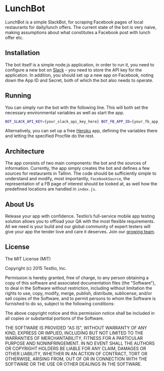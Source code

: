 # LunchBot

LunchBot is a simple SlackBot, for scraping Facebook pages of local restaurants for daily/lunch offers. The current state of the bot is very naive, making assumptions about what constitutes a Facebook post with lunch offer etc.

## Installation

The bot itself is a simple node.js application, in order to run it, you need to configure a new bot on [Slack](https://api.slack.com/bot-users) - you need to store the API key for the application. In addition, you should set up a new app on Facebook, noting down the App ID and Secret, both of which the bot also needs to operate.

## Running

You can simply run the bot with the following line. This will both set the necessary environmental variables as well as start the app.

```bash
BOT_SLACK_API_KEY={your_slack_api_key_here} BOT_FB_APP_ID={your_fb_app_id_here} BOT_FB_APP_SECRET={your_fb_app_secret_here} node index.js
```

Alternatively, you can set up a free [Heroku](http://heroku.com) app, defining the variables there and letting the specified Procfile do the rest.

## Architecture

The app consists of two main components: the bot and the sources of information. Currently, the app simply creates the bot and defines a few sources for restaurants in Tallinn. The code should be sufficiently simple to understand and modify, most importantly, `FacebookSource`, the representation of a FB page of interest should be looked at, as well how the predefined locations are handled in `index.js`.

## About Us

Release your app with confidence. Testlio’s full-service mobile app testing solution allows you to offload your QA with the most flexible requirements. All we need is your build and our global community of expert testers will give your app the tender love and care it deserves. Join our [growing team](https://www.testlio.com).

## License

The MIT License (MIT)

Copyright (c) 2015 Testlio, Inc.

Permission is hereby granted, free of charge, to any person obtaining a copy
of this software and associated documentation files (the "Software"), to deal
in the Software without restriction, including without limitation the rights
to use, copy, modify, merge, publish, distribute, sublicense, and/or sell
copies of the Software, and to permit persons to whom the Software is
furnished to do so, subject to the following conditions:

The above copyright notice and this permission notice shall be included in all
copies or substantial portions of the Software.

THE SOFTWARE IS PROVIDED "AS IS", WITHOUT WARRANTY OF ANY KIND, EXPRESS OR
IMPLIED, INCLUDING BUT NOT LIMITED TO THE WARRANTIES OF MERCHANTABILITY,
FITNESS FOR A PARTICULAR PURPOSE AND NONINFRINGEMENT. IN NO EVENT SHALL THE
AUTHORS OR COPYRIGHT HOLDERS BE LIABLE FOR ANY CLAIM, DAMAGES OR OTHER
LIABILITY, WHETHER IN AN ACTION OF CONTRACT, TORT OR OTHERWISE, ARISING FROM,
OUT OF OR IN CONNECTION WITH THE SOFTWARE OR THE USE OR OTHER DEALINGS IN THE
SOFTWARE.
